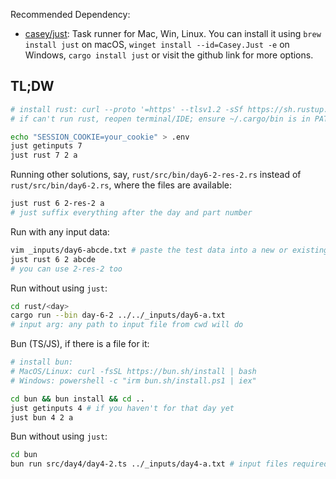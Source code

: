 Recommended Dependency:
- [casey/just](https://github.com/casey/just): Task runner for Mac, Win, Linux. You can install it using `brew install just` on macOS, `winget install --id=Casey.Just -e` on Windows, `cargo install just` or visit the github link for more options.

## TL;DW

```sh
# install rust: curl --proto '=https' --tlsv1.2 -sSf https://sh.rustup.rs | sh
# if can't run rust, reopen terminal/IDE; ensure ~/.cargo/bin is in PATH

echo "SESSION_COOKIE=your_cookie" > .env
just getinputs 7
just rust 7 2 a
```

Running other solutions, say, `rust/src/bin/day6-2-res-2.rs` instead of `rust/src/bin/day6-2.rs`, where the files are available:
```sh
just rust 6 2-res-2 a
# just suffix everything after the day and part number
```

Run with any input data:
```sh
vim _inputs/day6-abcde.txt # paste the test data into a new or existing file for that day
just rust 6 2 abcde
# you can use 2-res-2 too
```

Run without using `just`:
```sh
cd rust/<day>
cargo run --bin day-6-2 ../../_inputs/day6-a.txt
# input arg: any path to input file from cwd will do
```

Bun (TS/JS), if there is a file for it:
```sh
# install bun:
# MacOS/Linux: curl -fsSL https://bun.sh/install | bash
# Windows: powershell -c "irm bun.sh/install.ps1 | iex"

cd bun && bun install && cd ..
just getinputs 4 # if you haven't for that day yet
just bun 4 2 a
```

Bun without using `just`:
```sh
cd bun
bun run src/day4/day4-2.ts ../_inputs/day4-a.txt # input files required; any abs/rel path to input file from cwd will do
```
